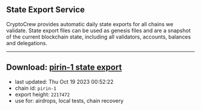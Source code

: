 ## State Export Service
CryptoCrew provides automatic daily state exports for all chains we validate. State export files can be used as genesis files and are a snapshot of the current blockchain state, including all validators, accounts, balances and delegations.

---
**Download: [pirin-1 state export](https://dl.ccvalidators.com/SERVICE/nolus/pirin-1_export_2217472.json)**
---

- last updated: Thu Oct 19 2023 00:52:22
- chain id: `pirin-1`
- export height: `2217472`
- use for: airdrops, local tests, chain recovery
